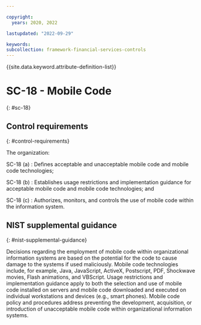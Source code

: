 ```yaml
---

copyright:
  years: 2020, 2022

lastupdated: "2022-09-29"

keywords: 
subcollection: framework-financial-services-controls
---
```


{{site.data.keyword.attribute-definition-list}}

               
# SC-18 - Mobile Code
{: #sc-18}

## Control requirements
{: #control-requirements}

The organization:

SC-18 (a)
    : Defines acceptable and unacceptable mobile code and mobile code technologies;

SC-18 (b)
    : Establishes usage restrictions and implementation guidance for acceptable mobile code and mobile code technologies; and

SC-18 (c)
    : Authorizes, monitors, and controls the use of mobile code within the information system.

## NIST supplemental guidance
{: #nist-supplemental-guidance}

Decisions regarding the employment of mobile code within organizational information systems are based on the potential for the code to cause damage to the systems if used maliciously. Mobile code technologies include, for example, Java, JavaScript, ActiveX, Postscript, PDF, Shockwave movies, Flash animations, and VBScript. Usage restrictions and implementation guidance apply to both the selection and use of mobile code installed on servers and mobile code downloaded and executed on individual workstations and devices (e.g., smart phones). Mobile code policy and procedures address preventing the development, acquisition, or introduction of unacceptable mobile code within organizational information systems.



